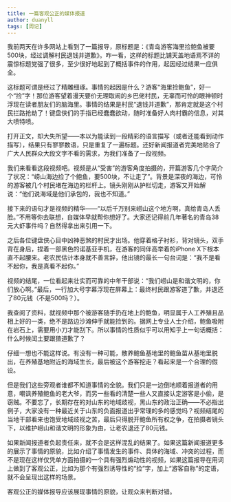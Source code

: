 ```yaml
---
title: 一篇客观公正的媒体报道
author: duanyll
tags: [周记]
---
```


我前两天在许多网站上看到了一篇报导，原标题是：《青岛游客海里捡鲍鱼被要500块，经过调解村民退钱并道歉》。咋一看，这样的标题比铺天盖地语焉不详的震惊标题党强了很多，至少很好地起到了概括事件的作用，起因经过结果一应俱全。

这标题可谓是经过了精雕细琢。事情的起因是什么？游客“海里捡鲍鱼”，好一个“捡”字！那位游客望着漫天要价无理取闹的乡巴佬村民，无辜而可怜的眼神顿时浮现在读者朋友们的脑海里。事情的结果是村民“退钱并道歉”，那肯定就是这个村民拦路抢劫了！键盘侠们的手指已经蠢蠢欲动，随时准备好人肉村霸的信息，对其大喷特喷。

打开正文，却大失所望——本以为能读到一段精彩的语言描写（或者还能看到动作描写），结果只有寥寥数语，只是重复了一遍标题。还好新闻报道者完美地贴合了广大人民群众大段文字不看的需求，为我们准备了一段视频。

我们来看看这段视频吧。视频是从“受害”的游客角度拍摄的，开篇游客几个字简介了状况：“崂山海边捡了个鲍鱼，要500块，不让走了”。背景是深夜的海边，可怜的游客被几个村民堵在海边的栏杆上。镜头刚刚从护栏切走，游客又开始解说：“他们说海域是他们承包的，我也不知道。”

接下来的语句才是视频的精华——“以后千万别来崂山这个地方啊，真给青岛人丢脸。”不用等你去联想，自媒体早就帮你想好了。大家还记得前几年著名的青岛38元大虾事件吗？自然得拿出来引用一下。

之后各位键盘侠心目中凶神恶煞的村民才出场。他穿着格子衬衫，背对镜头，双手背在身后，捏着一部黑色的诺基亚手机，在游客的同伴高举着的iPhone X下根本直不起腰来。老农民估计本身就不善言辞，他出镜的最长一句台词是：“我不是看不起你，我是真看不起你。”

视频的结尾，一位看起来壮实而可靠的中年干部说：“我们崂山是和谐文明的，你们放心啊。”最后，一行加大号字幕浮现在屏幕上：最终村民跟游客道了歉，并退还了80元钱（不是500吗？）。

我查阅了资料，就视频中那个被游客随手扔在地上的鲍鱼，明显属于人工养殖且品相上好的一类，绝不是路边沙滩伸手就能捡到的。据网上专业人士介绍，鲍鱼吸附在岩石上，需要用小刀才能刮下。所以事情的性质似乎可以用知乎上一句话概括：什么时候闰土要跟猹道歉了？

仔细一想也不能这样说。有没有一种可能，散养鲍鱼基地里的鲍鱼苗从基地里脱出，在养殖基地附近的海域生长，最后被这个游客挖走？看起来是一个合理的假设。

但是我们这些旁观者谁都不知道事情的全貌。我们只是一边倒地顺着报道者的用意，嘲讽养殖鲍鱼的老大爷，而另一些看的清楚一些人又直接认定游客是小偷，是窃贼。不要忘了，长期存在的对山东的地域歧视，黑山东的政治正确——不必指出例子，大家没有一种最近关于山东的负面报道出乎常理的多的感觉吗？视频结尾的当地干部看来也饱受地域歧视之苦，最后只得脱开鲍鱼所有权之争，在拍摄者镜头下，以维护崂山和谐文明的形象为由，让老农退还了80元钱。

如果新闻报道者负起责任来，就不会是这样混乱的结果了。如果这篇新闻报道更多的展示了事情的原貌，比如介绍了事情发生的事件、具体的海域、冲突的过程，而不是现在这样仅凭单方面拍摄的一个具有强烈煽动性的视频，如果这篇报导在用词上做到了客观公正，比如为那个有强烈诱导性的“捡”字，加上“游客自称”的定语，就不会呈现出这样的场景。

客观公正的媒体报导应该展现事情的原貌，让观众来判断对错。

